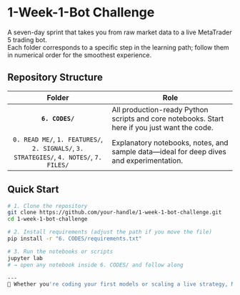# 1-Week-1-Bot Challenge

A seven-day sprint that takes you from raw market data to a live MetaTrader 5 trading bot.  
Each folder corresponds to a specific step in the learning path; follow them in numerical order for the smoothest experience.

## Repository Structure

| Folder | Role |
| :----: | ----- |
| **`6. CODES/`** | All production-ready Python scripts and core notebooks. Start here if you just want the code. |
| `0. READ ME/`, `1. FEATURES/`, `2. SIGNALS/`, `3. STRATEGIES/`, `4. NOTES/`, `7. FILES/` | Explanatory notebooks, notes, and sample data—ideal for deep dives and experimentation. |

## Quick Start

```bash
# 1. Clone the repository
git clone https://github.com/your-handle/1-week-1-bot-challenge.git
cd 1-week-1-bot-challenge

# 2. Install requirements (adjust the path if you move the file)
pip install -r "6. CODES/requirements.txt"

# 3. Run the notebooks or scripts
jupyter lab
# → open any notebook inside 6. CODES/ and follow along

---
🚀 Whether you're coding your first models or scaling a live strategy, ML4Trading gives you the tools, templates, and theory to build robust and intelligent trading systems.

